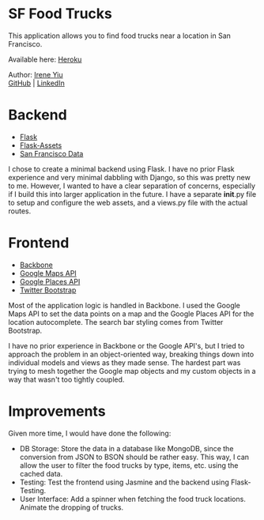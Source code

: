 # SF Food Trucks

This application allows you to find food trucks near a location in San Francisco.

Available here: [Heroku](http://sf-nom.herokuapp.com)

Author: [Irene Yiu](http://www.ireneyiu.com)  
[GitHub](http://github.com/ireneyiu) | [LinkedIn](http://www.linkedin.com/in/ireneyiu)

# Backend

- [Flask](http://flask.pocoo.org/)
- [Flask-Assets](http://flask-assets.readthedocs.org/en/latest/)
- [San Francisco Data](https://data.sfgov.org/Permitting/Mobile-Food-Facility-Permit/rqzj-sfat)

I chose to create a minimal backend using Flask. I have no prior Flask experience and very minimal dabbling with Django, so this was pretty new to me. However, I wanted to have a clear separation of concerns, especially if I build this into larger application in the future. I have a separate __init__.py file to setup and configure the web assets, and a views.py file with the actual routes. 

# Frontend

- [Backbone](http://backbonejs.org/)
- [Google Maps API](https://developers.google.com/maps/)
- [Google Places API](https://developers.google.com/places/)
- [Twitter Bootstrap](http://getbootstrap.com/)

Most of the application logic is handled in Backbone. I used the Google Maps API to set the data points on a map and the Google Places API for the location autocomplete. The search bar styling comes from Twitter Bootstrap.

I have no prior experience in Backbone or the Google API's, but I tried to approach the problem in an object-oriented way, breaking things down into individual models and views as they made sense. The hardest part was trying to mesh together the Google map objects and my custom objects in a way that wasn't too tightly coupled.

# Improvements

Given more time, I would have done the following:

- DB Storage: Store the data in a database like MongoDB, since the conversion from JSON to BSON should be rather easy. This way, I can allow the user to filter the food trucks by type, items, etc. using the cached data.
- Testing: Test the frontend using Jasmine and the backend using Flask-Testing.
- User Interface: Add a spinner when fetching the food truck locations. Animate the dropping of trucks.